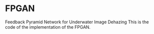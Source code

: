 # FPGAN
Feedback Pyramid Network for Underwater Image Dehazing
This is the code of the implementation of the FPGAN.
